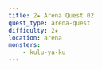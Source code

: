 ```yaml
---
title: 2★ Arena Quest 02
quest_type: arena-quest
difficulty: 2★
location: arena
monsters:
    - kulu-ya-ku
---
```


